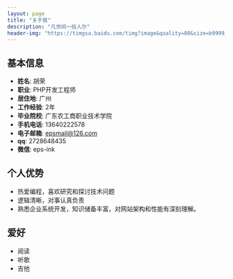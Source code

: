```yaml
---
layout: page
title: "关于我"
description: "凡世间一俗人尔"
header-img: "https://timgsa.baidu.com/timg?image&quality=80&size=b9999_10000&sec=1593836008636&di=fbb9d5969fb5eac07d7d477621045796&imgtype=0&src=http%3A%2F%2Fimg3.imgtn.bdimg.com%2Fit%2Fu%3D2923354248%2C1046799059%26fm%3D214%26gp%3D0.jpg"
---
```


## 基本信息

- __姓名__: 胡荣
- __职业__: PHP开发工程师
- __居住地__: 广州
- __工作经验__: 2年
- __毕业院校__: 广东农工商职业技术学院
- __手机电话__: 13640222578
- __电子邮箱__: epsmail@126.com
- __qq__: 2728648435
- __微信__: eps-ink

## 个人优势
- 热爱编程，喜欢研究和探讨技术问题
- 逻辑清晰，对事认真负责
- 熟悉企业系统开发，知识储备丰富，对网站架构和性能有深刻理解。

## 爱好
- 阅读
- 听歌
- 吉他